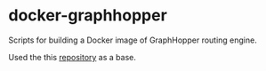 # docker-graphhopper

Scripts for building a Docker image of GraphHopper routing engine.

Used the this [repository](https://github.com/IsraelHikingMap/graphhopper-docker-image-push) as a base. 
